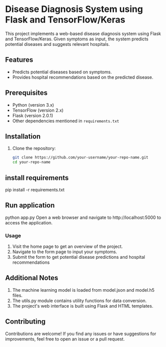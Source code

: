 
# Disease Diagnosis System using Flask and TensorFlow/Keras

This project implements a web-based disease diagnosis system using Flask and TensorFlow/Keras. Given symptoms as input, the system predicts potential diseases and suggests relevant hospitals.

## Features

- Predicts potential diseases based on symptoms.
- Provides hospital recommendations based on the predicted disease.

## Prerequisites

- Python (version 3.x)
- TensorFlow (version 2.x)
- Flask (version 2.0.1)
- Other dependencies mentioned in `requirements.txt`

## Installation

1. Clone the repository:

   ```bash
   git clone https://github.com/your-username/your-repo-name.git
   cd your-repo-name

  ## install requirements
   pip install -r requirements.txt

## Run application
python app.py
Open a web browser and navigate to http://localhost:5000 to access the application.

### Usage
1) Visit the home page to get an overview of the project.
2) Navigate to the form page to input your symptoms.
3) Submit the form to get potential disease predictions and hospital recommendations

## Additional Notes
1. The machine learning model is loaded from model.json and model.h5 files.
2. The utils.py module contains utility functions for data conversion.
3. The project's web interface is built using Flask and HTML templates.

## Contributing
Contributions are welcome! If you find any issues or have suggestions for improvements, feel free to open an issue or a pull request.
